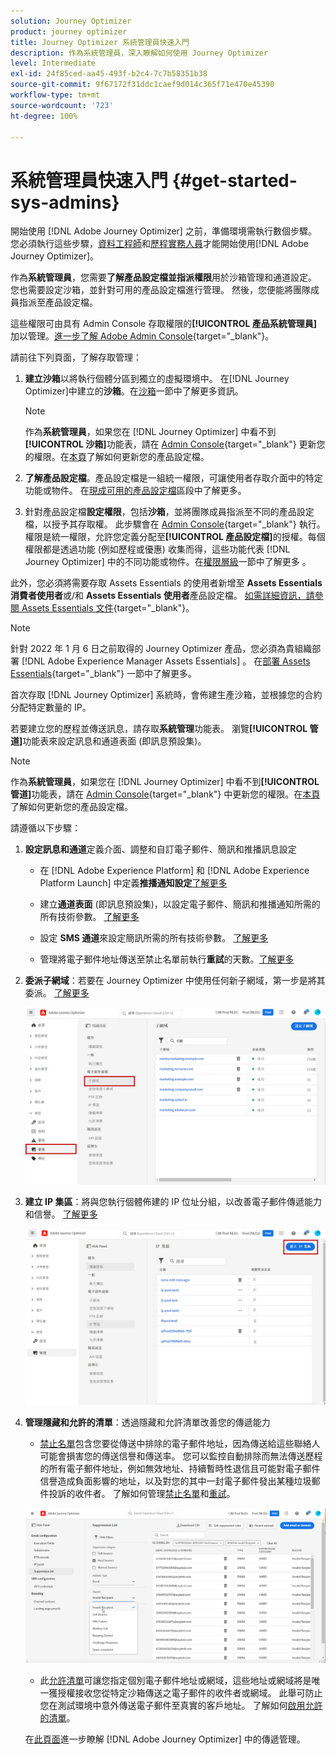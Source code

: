 ```yaml
---
solution: Journey Optimizer
product: journey optimizer
title: Journey Optimizer 系統管理員快速入門
description: 作為系統管理員，深入瞭解如何使用 Journey Optimizer
level: Intermediate
exl-id: 24f85ced-aa45-493f-b2c4-7c7b58351b38
source-git-commit: 9f67172f31ddc1caef9d014c365f71e470e45390
workflow-type: tm+mt
source-wordcount: '723'
ht-degree: 100%

---
```


# 系統管理員快速入門 {#get-started-sys-admins}

開始使用 [!DNL Adobe Journey Optimizer] 之前，準備環境需執行數個步驟。  您必須執行這些步驟，[資料工程師](data-engineer.md)和[歷程實務人員](marketer.md)才能開始使用[!DNL Adobe Journey Optimizer]。


作為&#x200B;**系統管理員**，您需要&#x200B;**了解產品設定檔並指派權限**&#x200B;用於沙箱管理和通道設定。 您也需要設定沙箱，並針對可用的產品設定檔進行管理。 然後，您便能將團隊成員指派至產品設定檔。

這些權限可由具有 Admin Console 存取權限的&#x200B;**[!UICONTROL 產品系統管理員]**&#x200B;加以管理。[進一步了解 Adobe Admin Console](https://helpx.adobe.com/tw/enterprise/admin-guide.html){target="_blank"}。

請前往下列頁面，了解存取管理：

1. **建立沙箱**&#x200B;以將執行個體分區到獨立的虛擬環境中。 在[!DNL Journey Optimizer]中建立的&#x200B;**沙箱**。在[沙箱](../../administration/sandboxes.md)一節中了解更多資訊。

   >[!NOTE]
   >作為&#x200B;**系統管理員**，如果您在 [!DNL Journey Optimizer] 中看不到&#x200B;**[!UICONTROL 沙箱]**&#x200B;功能表，請在 [Admin Console](https://adminconsole.adobe.com/){target="_blank"} 更新您的權限。在[本頁](../../administration/permissions.md#edit-product-profile)了解如何更新您的產品設定檔。
   >

1. **了解產品設定檔**。產品設定檔是一組統一權限，可讓使用者存取介面中的特定功能或物件。 在[現成可用的產品設定檔](../../administration/ootb-product-profiles.md)區段中了解更多。

1. 針對產品設定檔&#x200B;**設定權限**，包括&#x200B;**沙箱**，並將團隊成員指派至不同的產品設定檔，以授予其存取權。 此步驟會在 [Admin Console](https://adminconsole.adobe.com/){target="_blank"} 執行。權限是統一權限，允許您定義分配至&#x200B;**[!UICONTROL 產品設定檔]**&#x200B;的授權。每個權限都是透過功能 (例如歷程或優惠) 收集而得，這些功能代表 [!DNL Journey Optimizer] 中的不同功能或物件。在[權限層級](../../administration/high-low-permissions.md)一節中了解更多 。

此外，您必須將需要存取 Assets Essentials 的使用者新增至 **Assets Essentials 消費者使用者**&#x200B;或/和 **Assets Essentials 使用者**&#x200B;產品設定檔。 [如需詳細資訊，請參閱 Assets Essentials 文件](https://experienceleague.adobe.com/docs/experience-manager-assets-essentials/help/deploy-administer.html?lang=zh-Hant){target="_blank"}。

>[!NOTE]
>針對 2022 年 1 月 6 日之前取得的 Journey Optimizer 產品，您必須為貴組織部署 [!DNL Adobe Experience Manager Assets Essentials] 。 在[部署 Assets Essentials](https://experienceleague.adobe.com/docs/experience-manager-assets-essentials/help/deploy-administer.html?lang=zh-Hant){target="_blank"} 一節中了解更多。

首次存取 [!DNL Journey Optimizer] 系統時，會佈建生產沙箱，並根據您的合約分配特定數量的 IP。

若要建立您的歷程並傳送訊息，請存取&#x200B;**系統管理**&#x200B;功能表。 瀏覽&#x200B;**[!UICONTROL 管道]**&#x200B;功能表來設定訊息和通道表面 (即訊息預設集)。

>[!NOTE]
>作為&#x200B;**系統管理員**，如果您在 [!DNL Journey Optimizer] 中看不到&#x200B;**[!UICONTROL 管道]**&#x200B;功能表，請在 [Admin Console](https://adminconsole.adobe.com/){target="_blank"} 中更新您的權限。在[本頁](../../administration/permissions.md#edit-product-profile)了解如何更新您的產品設定檔。
>

請遵循以下步驟：

1. **設定訊息和通道**&#x200B;定義介面、調整和自訂電子郵件、簡訊和推播訊息設定

   * 在 [!DNL Adobe Experience Platform] 和 [!DNL Adobe Experience Platform Launch] 中定義&#x200B;**推播通知設定**[了解更多](../../push/push-gs.md)

   * 建立&#x200B;**通道表面** (即訊息預設集)，以設定電子郵件、簡訊和推播通知所需的所有技術參數。 [了解更多](../../configuration/channel-surfaces.md)

   * 設定 **SMS 通道**&#x200B;來設定簡訊所需的所有技術參數。 [了解更多](../../sms/sms-configuration.md)

   * 管理將電子郵件地址傳送至禁止名單前執行&#x200B;**重試**&#x200B;的天數。[了解更多](../../configuration/manage-suppression-list.md)

1. **委派子網域**：若要在 Journey Optimizer 中使用任何新子網域，第一步是將其委派。 [了解更多](../../configuration/about-subdomain-delegation.md)

   ![](../assets/subdomain.png)

1. **建立 IP 集區**：將與您執行個體佈建的 IP 位址分組，以改善電子郵件傳遞能力和信譽。 [了解更多](../../configuration/ip-pools.md)

   ![](../assets/ip-pool.png)

1. **管理隱藏和允許的清單**：透過隱藏和允許清單改善您的傳遞能力

   * [禁止名單](../../reports/suppression-list.md)包含您要從傳送中排除的電子郵件地址，因為傳送給這些聯絡人可能會損害您的傳送信譽和傳送率。 您可以監控自動排除而無法傳送歷程的所有電子郵件地址，例如無效地址、持續暫時性退信且可能對電子郵件信譽造成負面影響的地址，以及對您的其中一封電子郵件發出某種垃圾郵件投訴的收件者。 了解如何管理[禁止名單](../../configuration/manage-suppression-list.md)和[重試](../../configuration/retries.md)。

   ![](../assets/suppression-list-filtering-example.png)

   * 此[允許清單](../../configuration/allow-list.md)可讓您指定個別電子郵件地址或網域，這些地址或網域將是唯一獲授權接收您從特定沙箱傳送之電子郵件的收件者或網域。 此舉可防止您在測試環境中意外傳送電子郵件至真實的客戶地址。 了解如何[啟用允許的清單](../../configuration/allow-list.md)。

   在[此頁面](../../reports/deliverability.md)進一步瞭解 [!DNL Adobe Journey Optimizer] 中的傳遞管理。
